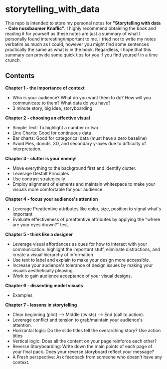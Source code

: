 # storytelling_with_data

This repo is intended to store my personal notes for **"Storytelling with data - Cole nussbaumer Knaflic"**. I highly recommend obtaining the book and reading it for yourself as these notes are just a summary of what I personally found interesting/important to me. I tried not to write my notes verbatim as much as I could, however you might find some sentences practically the same as what is in the book. Regardless, I hope that this summary can provide some quick tips for you if you find yourself in a time crunch. 

## Contents
**Chapter 1 - the importance of context**
  - Who is your audience? What do you want them to do? How will you communicate to them? What data do you have?
  - 3 minute story, big idea, storyboarding

**Chapter 2 - choosing an effective visual**
  - Simple Text: To highlight a number or two
  - Line Charts: Good for continuous data
  - Bar charts: Good for categorical data (must have a zero baseline)
  - Avoid Pies, donuts, 3D, and secondary y-axes due to difficulty of interpretation.

**Chapter 3 - clutter is your enemy!**
  - Move everything to the background first and identify clutter.
  - Leverage Gestalt Principles
  - Use contrast strategically
  - Employ alignment of elements and maintain whitespace to make your visuals more comfortable for your audience.

**Chapter 4 - focus your audience's attention**
  - Leverage Preattentive attributes like color, size, position to signal what's important
  - Evaluate effectiveness of preattentive attributes by applying the "where are your eyes drawn?" test.

**Chapter 5 - think like a designer**
  - Leverage visual affordances as cues for how to interact with your communication: highlight the important stuff, eliminate distractions, and create a visual hierarchy of information.
  - Use text to label and explain to make your design more accessible.
  - Increase your audience's tolerance of design issues by making your visuals aesthetically pleasing.
  - Work to gain audience acceptance of your visual designs.

**Chapter 6 - dissecting model visuals**
  - Examples

**Chapter 7 - lessons in storytelling**
  - Clear beginning (plot) --> Middle (twists) --> End (call to action).
  - Leverage conflict and tension to grab/maintain your audience's attention.
  - Horizontal logic: Do the slide titles tell the overarching story? Use action titles
  - Vertical logic: Does all the content on your page reinforce each other?
  - Reverse Storyboarding: Write down the main points of each page of your final pack. Does your reverse storyboard reflect your message?
  - A Fresh perspective: Ask feedback from someone who doesn't have any context.
